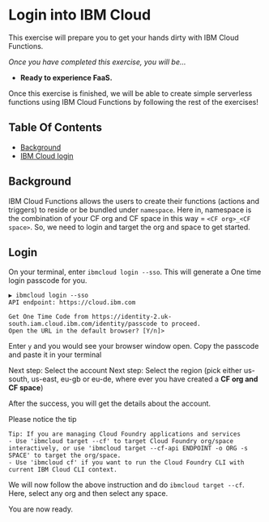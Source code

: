 # Login into IBM Cloud
This exercise will prepare you to get your hands dirty with IBM Cloud Functions.

*Once you have completed this exercise, you will be…*

- **Ready to experience FaaS.**

Once this exercise is finished, we will be able to create simple serverless functions using IBM Cloud Functions by following the rest of
the exercises!

## Table Of Contents
* [Background](#Background)
* [IBM Cloud login](#Login)

## Background
IBM Cloud Functions allows the users to create their functions (actions and triggers) to reside or be bundled under `namespace`. Here in, namespace is the combination of your CF org and CF space in this way = `<CF org>_<CF space>`. So, we need to login and target the org and space to get started.

## Login

On your terminal, enter `ibmcloud login --sso`.
This will generate a One time login passcode for you.

```
▶ ibmcloud login --sso
API endpoint: https://cloud.ibm.com

Get One Time Code from https://identity-2.uk-south.iam.cloud.ibm.com/identity/passcode to proceed.
Open the URL in the default browser? [Y/n]>
```
Enter `y` and you would see your browser window open. Copy the passcode and paste it in your terminal

Next step: Select the account
Next step: Select the region (pick either us-south, us-east, eu-gb or eu-de, where ever you have created a **CF org and CF space**)

After the success, you will get the details about the account.

Please notice the tip
```
Tip: If you are managing Cloud Foundry applications and services
- Use 'ibmcloud target --cf' to target Cloud Foundry org/space interactively, or use 'ibmcloud target --cf-api ENDPOINT -o ORG -s SPACE' to target the org/space.
- Use 'ibmcloud cf' if you want to run the Cloud Foundry CLI with current IBM Cloud CLI context.
```

We will now follow the above instruction and do `ibmcloud target --cf`.
Here, select any org and then select any space.

You are now ready.
